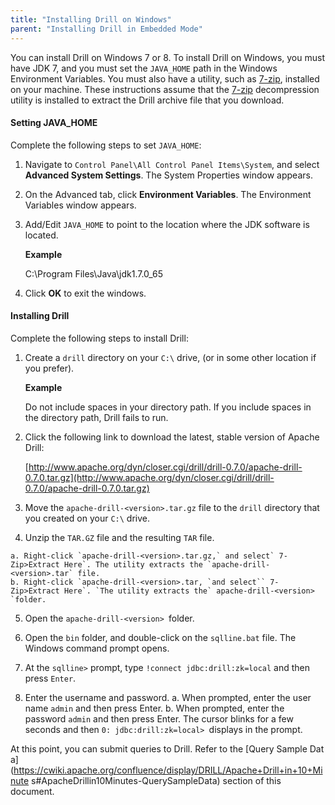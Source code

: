 ```yaml
---
title: "Installing Drill on Windows"
parent: "Installing Drill in Embedded Mode"
---
```

You can install Drill on Windows 7 or 8. To install Drill on Windows, you must
have JDK 7, and you must set the `JAVA_HOME` path in the Windows Environment
Variables. You must also have a utility, such as
[7-zip](http://www.7-zip.org/), installed on your machine. These instructions
assume that the [7-zip](http://www.7-zip.org/) decompression utility is
installed to extract the Drill archive file that you download.

#### Setting JAVA_HOME

Complete the following steps to set `JAVA_HOME`:

  1. Navigate to `Control Panel\All Control Panel Items\System`, and select **Advanced System Settings**. The System Properties window appears.
  2. On the Advanced tab, click **Environment Variables**. The Environment Variables window appears.
  3. Add/Edit `JAVA_HOME` to point to the location where the JDK software is located.

     **Example**
     
        C:\Program Files\Java\jdk1.7.0_65

  4. Click **OK** to exit the windows.

#### Installing Drill

Complete the following steps to install Drill:

  1. Create a `drill` directory on your `C:\` drive, (or in some other location if you prefer).

     **Example**

     Do not include spaces in your directory path. If you include spaces in the
directory path, Drill fails to run.

  2. Click the following link to download the latest, stable version of Apache Drill:
  
     [http://www.apache.org/dyn/closer.cgi/drill/drill-0.7.0/apache-drill-0.7.0.tar.gz](http://www.apache.org/dyn/closer.cgi/drill/drill-0.7.0/apache-drill-0.7.0.tar.gz)

  3. Move the `apache-drill-<version>.tar.gz` file to the `drill` directory that you created on your `C:\` drive.

  4. Unzip the `TAR.GZ` file and the resulting `TAR` file.  

    a. Right-click `apache-drill-<version>.tar.gz,` and select` 7-Zip>Extract Here`. The utility extracts the `apache-drill-<version>.tar` file.
    b. Right-click `apache-drill-<version>.tar, `and select`` 7-Zip>Extract Here`. `The utility extracts the` apache-drill-<version> `folder.
  5. Open the `apache-drill-<version> `folder.

  6. Open the `bin` folder, and double-click on the `sqlline.bat` file. The Windows command prompt opens.
  7. At the `sqlline>` prompt, type `!connect jdbc:drill:zk=local` and then press `Enter`.
  8. Enter the username and password.
    a. When prompted, enter the user name `admin` and then press Enter. 
    b. When prompted, enter the password `admin` and then press Enter. The cursor blinks for a few seconds and then `0: jdbc:drill:zk=local> `displays in the prompt.

At this point, you can submit queries to Drill. Refer to the [Query Sample Dat
a](https://cwiki.apache.org/confluence/display/DRILL/Apache+Drill+in+10+Minute
s#ApacheDrillin10Minutes-QuerySampleData) section of this document.